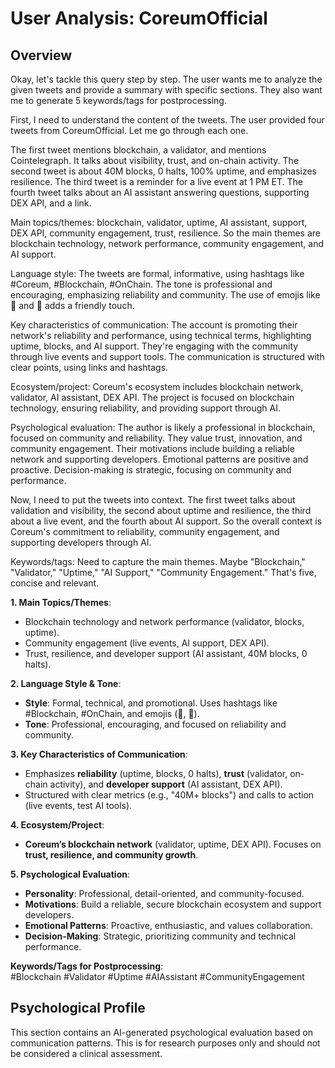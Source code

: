 # User Analysis: CoreumOfficial

## Overview

<think>
Okay, let's tackle this query step by step. The user wants me to analyze the given tweets and provide a summary with specific sections. They also want me to generate 5 keywords/tags for postprocessing. 

First, I need to understand the content of the tweets. The user provided four tweets from CoreumOfficial. Let me go through each one.

The first tweet mentions blockchain, a validator, and mentions Cointelegraph. It talks about visibility, trust, and on-chain activity. The second tweet is about 40M blocks, 0 halts, 100% uptime, and emphasizes resilience. The third tweet is a reminder for a live event at 1 PM ET. The fourth tweet talks about an AI assistant answering questions, supporting DEX API, and a link.

Main topics/themes: blockchain, validator, uptime, AI assistant, support, DEX API, community engagement, trust, resilience. So the main themes are blockchain technology, network performance, community engagement, and AI support.

Language style: The tweets are formal, informative, using hashtags like #Coreum, #Blockchain, #OnChain. The tone is professional and encouraging, emphasizing reliability and community. The use of emojis like 🔔 and 💬 adds a friendly touch.

Key characteristics of communication: The account is promoting their network's reliability and performance, using technical terms, highlighting uptime, blocks, and AI support. They're engaging with the community through live events and support tools. The communication is structured with clear points, using links and hashtags.

Ecosystem/project: Coreum's ecosystem includes blockchain network, validator, AI assistant, DEX API. The project is focused on blockchain technology, ensuring reliability, and providing support through AI.

Psychological evaluation: The author is likely a professional in blockchain, focused on community and reliability. They value trust, innovation, and community engagement. Their motivations include building a reliable network and supporting developers. Emotional patterns are positive and proactive. Decision-making is strategic, focusing on community and performance.

Now, I need to put the tweets into context. The first tweet talks about validation and visibility, the second about uptime and resilience, the third about a live event, and the fourth about AI support. So the overall context is Coreum's commitment to reliability, community engagement, and supporting developers through AI.

Keywords/tags: Need to capture the main themes. Maybe "Blockchain," "Validator," "Uptime," "AI Support," "Community Engagement." That's five, concise and relevant.
</think>

**1. Main Topics/Themes**:  
- Blockchain technology and network performance (validator, blocks, uptime).  
- Community engagement (live events, AI support, DEX API).  
- Trust, resilience, and developer support (AI assistant, 40M blocks, 0 halts).  

**2. Language Style & Tone**:  
- **Style**: Formal, technical, and promotional. Uses hashtags like #Blockchain, #OnChain, and emojis (🔔, 💬).  
- **Tone**: Professional, encouraging, and focused on reliability and community.  

**3. Key Characteristics of Communication**:  
- Emphasizes **reliability** (uptime, blocks, 0 halts), **trust** (validator, on-chain activity), and **developer support** (AI assistant, DEX API).  
- Structured with clear metrics (e.g., "40M+ blocks") and calls to action (live events, test AI tools).  

**4. Ecosystem/Project**:  
- **Coreum’s blockchain network** (validator, uptime, DEX API). Focuses on **trust, resilience, and community growth**.  

**5. Psychological Evaluation**:  
- **Personality**: Professional, detail-oriented, and community-focused.  
- **Motivations**: Build a reliable, secure blockchain ecosystem and support developers.  
- **Emotional Patterns**: Proactive, enthusiastic, and values collaboration.  
- **Decision-Making**: Strategic, prioritizing community and technical performance.  

**Keywords/Tags for Postprocessing**:  
#Blockchain #Validator #Uptime #AIAssistant #CommunityEngagement

## Psychological Profile

This section contains an AI-generated psychological evaluation based on communication patterns. This is for research purposes only and should not be considered a clinical assessment.